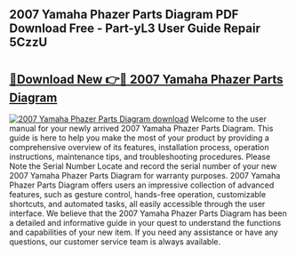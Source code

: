 ## 2007 Yamaha Phazer Parts Diagram PDF Download Free - Part-yL3 User Guide Repair 5CzzU

# <h2><a href="http://dfho8ce.blite.top/?on=2007+Yamaha+Phazer+Parts+Diagram">🔗Download New 👉🔴 2007 Yamaha Phazer Parts Diagram</a></h2>

[![2007 Yamaha Phazer Parts Diagram download](https://i.imgur.com/lujVjoI.png)](http://dfho8ce.blite.top/?on=2007+Yamaha+Phazer+Parts+Diagram)
Welcome to the user manual for your newly arrived 2007 Yamaha Phazer Parts Diagram. This guide is here to help you make the most of your product by providing a comprehensive overview of its features, installation process, operation instructions, maintenance tips, and troubleshooting procedures. Please Note the Serial Number Locate and record the serial number of your new 2007 Yamaha Phazer Parts Diagram for warranty purposes. 2007 Yamaha Phazer Parts Diagram offers users an impressive collection of advanced features, such as gesture control, hands-free operation, customizable shortcuts, and automated tasks, all easily accessible through the user interface. We believe that the 2007 Yamaha Phazer Parts Diagram has been a detailed and informative guide in your quest to understand the functions and capabilities of your new item. If you need any assistance or have any questions, our customer service team is always available.
